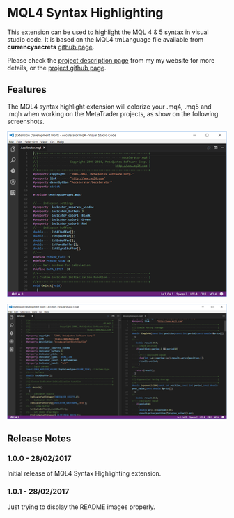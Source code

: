 # MQL4 Syntax Highlighting

This extension can be used to highlight the MQL 4 & 5 syntax in visual studio code. It is based on the MQL4 tmLanguage file available from **currencysecrets** [github page](https://github.com/currencysecrets/mql4/blob/master/Syntaxes/MQL4.tmLanguage).

Please check the [project description page](http://wiki.nervtech.org/doku.php?id=public:projects:vscode_mql4_syntax:vscode_mql4_syntax) from my my website for more details, or the [project github page](https://github.com/roche-emmanuel/vscode_mql4_syntax).

## Features

The MQL4 syntax highlight extension will colorize your .mq4, .mq5 and .mqh when working on the MetaTrader projects, as show on the following screenshots.

![Default MQL4 syntax highlight](images/mql4_view.png)

![Default MQL5 syntax highlight](images/mql5_view.png)

## Release Notes

### 1.0.0 - 28/02/2017

Initial release of MQL4 Syntax Highlighting extension.

### 1.0.1 - 28/02/2017

Just trying to display the README images properly.
